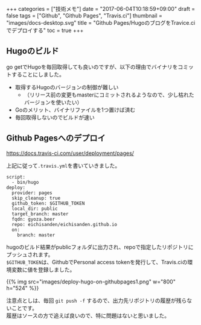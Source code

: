 +++
categories = ["技術メモ"]
date = "2017-06-04T10:18:59+09:00"
draft = false
tags = ["Github", "Github Pages", "Travis.ci"]
thumbnail = "images/docs-desktop.svg"
title = "Github Pages/HugoのブログをTravice.ciでデプロイする"
toc = true
+++

## Hugoのビルド

go getでHugoを毎回取得しても良いのですが、以下の理由でバイナリをコミットすることにしました。

- 取得するHugoのバージョンの制御が難しい
  - （リリース前の変更もmasterにコミットされるようなので、少し枯れたバージョンを使いたい）
- Goのメリット、バイナリファイルを1つ置けば済む
- 毎回取得しないのでビルドが速い

## Github Pagesへのデプロイ

https://docs.travis-ci.com/user/deployment/pages/

上記に従って`.travis.yml`を書いていきました。

```
script:
  - bin/hugo
deploy:
  provider: pages
  skip_cleanup: true
  github_token: $GITHUB_TOKEN
  local_dir: public
  target_branch: master
  fqdn: gyoza.beer
  repo: eichisanden/eichisanden.github.io
  on:
    branch: master
```

hugoのビルド結果がpublicフォルダに出力され、repoで指定したリポジトリにプッシュされます。  
`$GITHUB_TOKEN`は、GithubでPersonal access tokenを発行して、Travis.ciの環境変数に値を登録しました。

{{% img  src="images/deploy-hugo-on-githubpages1.png" w="800" h="524" %}}

注意点としは、毎回 `git push -f` するので、出力先リポジトリの履歴が残らないことです。  
履歴はソースの方で追えば良いので、特に問題はないと思いました。
